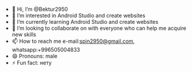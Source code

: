 - 👋 Hi, I’m @Bektur2950
- 👀 I’m interested in Android Studio and create websites
- 🌱 I’m currently learning Android Studio and create websites
- 💞️ I’m looking to collaborate on with everyone who can help me acquire new skills
- 📫 How to reach me e-mail:spin2950@gmail.com, whatsapp:+996505004833
- 😄 Pronouns: male
- ⚡ Fun fact: нету

<!---
Bektur2950/Bektur2950 is a ✨ special ✨ repository because its `README.md` (this file) appears on your GitHub profile.
You can click the Preview link to take a look at your changes.
--->
